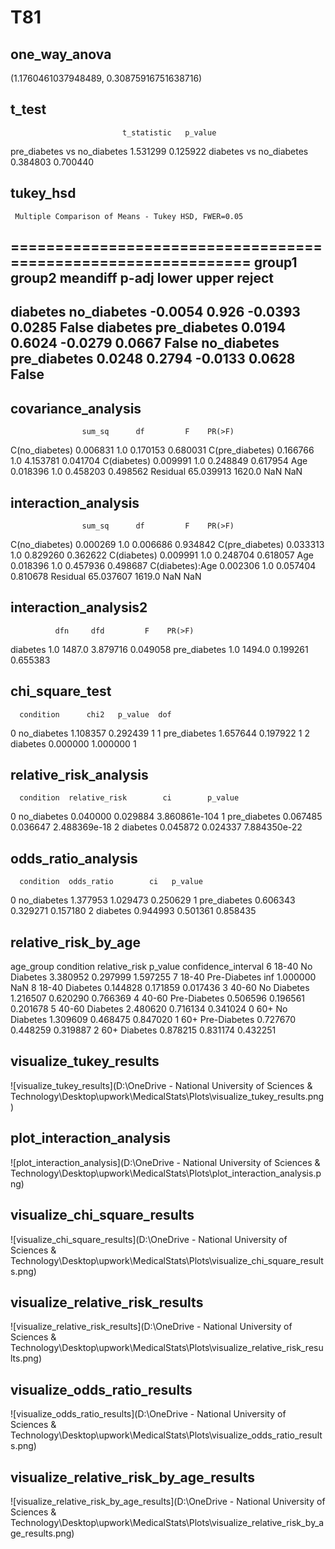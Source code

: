 # T81

## one_way_anova

(1.1760461037948489, 0.30875916751638716)

## t_test

                             t_statistic   p_value
pre_diabetes vs no_diabetes     1.531299  0.125922
diabetes vs no_diabetes         0.384803  0.700440

## tukey_hsd

     Multiple Comparison of Means - Tukey HSD, FWER=0.05      
==============================================================
   group1      group2    meandiff p-adj   lower  upper  reject
--------------------------------------------------------------
   diabetes  no_diabetes  -0.0054  0.926 -0.0393 0.0285  False
   diabetes pre_diabetes   0.0194 0.6024 -0.0279 0.0667  False
no_diabetes pre_diabetes   0.0248 0.2794 -0.0133 0.0628  False
--------------------------------------------------------------

## covariance_analysis

                    sum_sq      df         F    PR(>F)
C(no_diabetes)    0.006831     1.0  0.170153  0.680031
C(pre_diabetes)   0.166766     1.0  4.153781  0.041704
C(diabetes)       0.009991     1.0  0.248849  0.617954
Age               0.018396     1.0  0.458203  0.498562
Residual         65.039913  1620.0       NaN       NaN

## interaction_analysis

                    sum_sq      df         F    PR(>F)
C(no_diabetes)    0.000269     1.0  0.006686  0.934842
C(pre_diabetes)   0.033313     1.0  0.829260  0.362622
C(diabetes)       0.009991     1.0  0.248704  0.618057
Age               0.018396     1.0  0.457936  0.498687
C(diabetes):Age   0.002306     1.0  0.057404  0.810678
Residual         65.037607  1619.0       NaN       NaN

## interaction_analysis2

              dfn     dfd         F    PR(>F)
diabetes      1.0  1487.0  3.879716  0.049058
pre_diabetes  1.0  1494.0  0.199261  0.655383

## chi_square_test

      condition      chi2   p_value  dof
0   no_diabetes  1.108357  0.292439    1
1  pre_diabetes  1.657644  0.197922    1
2      diabetes  0.000000  1.000000    1

## relative_risk_analysis

      condition  relative_risk        ci        p_value
0   no_diabetes       0.040000  0.029884  3.860861e-104
1  pre_diabetes       0.067485  0.036647   2.488369e-18
2      diabetes       0.045872  0.024337   7.884350e-22

## odds_ratio_analysis

      condition  odds_ratio        ci   p_value
0   no_diabetes    1.377953  1.029473  0.250629
1  pre_diabetes    0.606343  0.329271  0.157180
2      diabetes    0.944993  0.501361  0.858435

## relative_risk_by_age

  age_group     condition  relative_risk   p_value  confidence_interval
6     18-40   No Diabetes       3.380952  0.297999             1.597255
7     18-40  Pre-Diabetes            inf  1.000000                  NaN
8     18-40      Diabetes       0.144828  0.171859             0.017436
3     40-60   No Diabetes       1.216507  0.620290             0.766369
4     40-60  Pre-Diabetes       0.506596  0.196561             0.201678
5     40-60      Diabetes       2.480620  0.716134             0.341024
0       60+   No Diabetes       1.309609  0.468475             0.847020
1       60+  Pre-Diabetes       0.727670  0.448259             0.319887
2       60+      Diabetes       0.878215  0.831174             0.432251

## visualize_tukey_results

![visualize_tukey_results](D:\OneDrive - National University of Sciences & Technology\Desktop\upwork\MedicalStats\Plots\visualize_tukey_results.png)

## plot_interaction_analysis

![plot_interaction_analysis](D:\OneDrive - National University of Sciences & Technology\Desktop\upwork\MedicalStats\Plots\plot_interaction_analysis.png)

## visualize_chi_square_results

![visualize_chi_square_results](D:\OneDrive - National University of Sciences & Technology\Desktop\upwork\MedicalStats\Plots\visualize_chi_square_results.png)

## visualize_relative_risk_results

![visualize_relative_risk_results](D:\OneDrive - National University of Sciences & Technology\Desktop\upwork\MedicalStats\Plots\visualize_relative_risk_results.png)

## visualize_odds_ratio_results

![visualize_odds_ratio_results](D:\OneDrive - National University of Sciences & Technology\Desktop\upwork\MedicalStats\Plots\visualize_odds_ratio_results.png)

## visualize_relative_risk_by_age_results

![visualize_relative_risk_by_age_results](D:\OneDrive - National University of Sciences & Technology\Desktop\upwork\MedicalStats\Plots\visualize_relative_risk_by_age_results.png)

